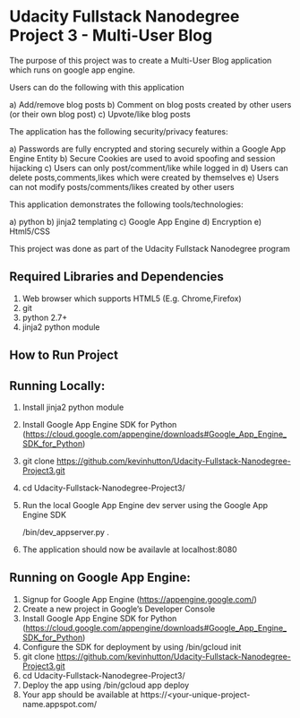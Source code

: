 # Udacity Fullstack Nanodegree Project 3 - Multi-User Blog 

The purpose of this project was to create a Multi-User Blog application which runs on google app engine.

Users can do the following with this application

  a) Add/remove blog posts
  b) Comment on blog posts created by other users (or their own blog post)
  c) Upvote/like blog posts
  
The application has the following security/privacy features:

  a) Passwords are fully encrypted and storing securely within a Google App Engine Entity
  b) Secure Cookies are used to avoid spoofing and session hijacking
  c) Users can only post/comment/like while logged in
  d) Users can delete posts,comments,likes which were created by themselves
  e) Users can not modify posts/comments/likes created by other users
  
  
This application demonstrates the following tools/technologies:

  a) python
  b) jinja2 templating
  c) Google App Engine
  d) Encryption
  e) Html5/CSS

This project was done as part of the Udacity Fullstack Nanodegree program

Required Libraries and Dependencies
-----------------------------------
1) Web browser which supports HTML5 (E.g. Chrome,Firefox)
2) git
3) python 2.7+
4) jinja2 python module


How to Run Project
------------------
Running Locally:
-------------------

1) Install jinja2 python module

2) Install Google App Engine SDK for Python  (https://cloud.google.com/appengine/downloads#Google_App_Engine_SDK_for_Python)

2) git clone https://github.com/kevinhutton/Udacity-Fullstack-Nanodegree-Project3.git

3) cd Udacity-Fullstack-Nanodegree-Project3/

4) Run the local Google App Engine dev server using the Google App Engine SDK 

   <your-google-cloud-sdk-install-location>/bin/dev_appserver.py .
      
5) The application should now be availavle at localhost:8080

Running on Google App Engine:
-------------------

1) Signup for Google App Engine (https://appengine.google.com/)
2) Create a new project in Google’s Developer Console
3) Install Google App Engine SDK for Python  (https://cloud.google.com/appengine/downloads#Google_App_Engine_SDK_for_Python)
4) Configure the SDK for deployment by using
    <your-google-cloud-sdk-install-location>/bin/gcloud init 
5) git clone https://github.com/kevinhutton/Udacity-Fullstack-Nanodegree-Project3.git
6) cd Udacity-Fullstack-Nanodegree-Project3/
7) Deploy the app using 
      <your-google-cloud-sdk-install-location>/bin/gcloud app deploy
8) Your app should be available at https://<your-unique-project-name.appspot.com/


